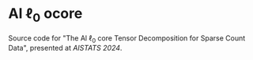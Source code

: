 # Al $\ell_0$ ocore

Source code for "The Al $\ell_0$ core Tensor Decomposition for Sparse Count Data", presented at *AISTATS 2024*. 
